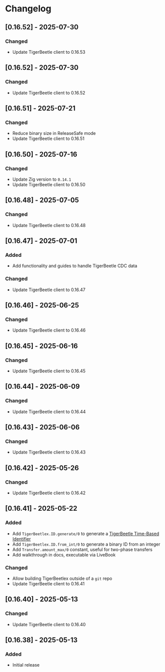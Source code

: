 # Changelog

## [0.16.52] - 2025-07-30

### Changed

- Update TigerBeetle client to 0.16.53

## [0.16.52] - 2025-07-30

### Changed

- Update TigerBeetle client to 0.16.52

## [0.16.51] - 2025-07-21

### Changed

- Reduce binary size in ReleaseSafe mode
- Update TigerBeetle client to 0.16.51

## [0.16.50] - 2025-07-16

### Changed

- Update Zig version to `0.14.1`
- Update TigerBeetle client to 0.16.50

## [0.16.48] - 2025-07-05

### Changed

- Update TigerBeetle client to 0.16.48

## [0.16.47] - 2025-07-01

### Added

- Add functionality and guides to handle TigerBeetle CDC data

### Changed

- Update TigerBeetle client to 0.16.47

## [0.16.46] - 2025-06-25

### Changed

- Update TigerBeetle client to 0.16.46

## [0.16.45] - 2025-06-16

### Changed

- Update TigerBeetle client to 0.16.45

## [0.16.44] - 2025-06-09

### Changed

- Update TigerBeetle client to 0.16.44

## [0.16.43] - 2025-06-06

### Changed

- Update TigerBeetle client to 0.16.43

## [0.16.42] - 2025-05-26

### Changed

- Update TigerBeetle client to 0.16.42

## [0.16.41] - 2025-05-22

### Added

- Add `TigerBeetlex.ID.generate/0` to generate a [TigerBeetle Time-Based Identifier](https://docs.tigerbeetle.com/coding/data-modeling/#tigerbeetle-time-based-identifiers-recommended)
- Add `TigerBeetlex.ID.from_int/0` to generate a binary ID from an integer
- Add `Transfer.amount_max/0` constant, useful for two-phase transfers
- Add walkthrough in docs, executable via LiveBook

### Changed

- Allow building TigerBeetlex outside of a `git` repo
- Update TigerBeetle client to 0.16.41

## [0.16.40] - 2025-05-13

### Changed

- Update TigerBeetle client to 0.16.40

## [0.16.38] - 2025-05-13

### Added

- Initial release
